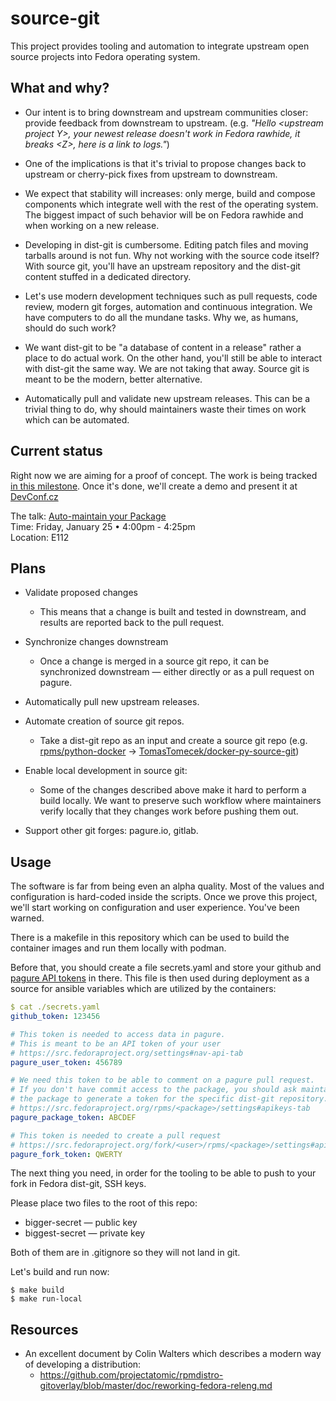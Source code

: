 # source-git

This project provides tooling and automation to integrate upstream open source
projects into Fedora operating system.


## What and why?

 * Our intent is to bring downstream and upstream communities closer: provide
   feedback from downstream to upstream. (e.g. *"Hello \<upstream project Y>,
   your newest release doesn't work in Fedora rawhide, it breaks \<Z>, here is
   a link to logs."*)

 * One of the implications is that it's trivial to propose changes back to
   upstream or cherry-pick fixes from upstream to downstream.

 * We expect that stability will increases: only merge, build and compose
   components which integrate well with the rest of the operating system. The
   biggest impact of such behavior will be on Fedora rawhide and when working
   on a new release.

 * Developing in dist-git is cumbersome. Editing patch files and moving
   tarballs around is not fun. Why not working with the source code itself?
   With source git, you'll have an upstream repository and the dist-git content
   stuffed in a dedicated directory.

 * Let's use modern development techniques such as pull requests, code review,
   modern git forges, automation and continuous integration. We have computers
   to do all the mundane tasks. Why we, as humans, should do such work?

 * We want dist-git to be "a database of content in a release" rather a place
   to do actual work. On the other hand, you'll still be able to interact with
   dist-git the same way. We are not taking that away. Source git is meant to
   be the modern, better alternative.

 * Automatically pull and validate new upstream releases. This can be a trivial
   thing to do, why should maintainers waste their times on work which can be
   automated.


## Current status

Right now we are aiming for a proof of concept. The work is being tracked [in
this milestone](https://github.com/user-cont/source-git/milestone/1). Once it's
done, we'll create a demo and present it at [DevConf.cz](https://devconf.cz/)

The talk: [Auto-maintain your Package](https://devconfcz2019.sched.com/event/Jch1/auto-maintain-your-package)  
Time: Friday, January 25 • 4:00pm - 4:25pm  
Location: E112  


## Plans

 * Validate proposed changes
   * This means that a change is built and tested in downstream, and results
     are reported back to the pull request.

 * Synchronize changes downstream
   * Once a change is merged in a source git repo, it can be synchronized
     downstream — either directly or as a pull request on pagure.

 * Automatically pull new upstream releases.

 * Automate creation of source git repos.
   * Take a dist-git repo as an input and create a source git repo (e.g.
     [rpms/python-docker](https://src.fedoraproject.org/rpms/python-docker) →
     [TomasTomecek/docker-py-source-git](https://github.com/TomasTomecek/docker-py-source-git))

 * Enable local development in source git:
   * Some of the changes described above make it hard to perform a build
     locally. We want to preserve such workflow where maintainers verify
     locally that they changes work before pushing them out.

 * Support other git forges: pagure.io, gitlab.


## Usage

The software is far from being even an alpha quality. Most of the values and
configuration is hard-coded inside the scripts. Once we prove this project,
we'll start working on configuration and user experience. You've been warned.

There is a makefile in this repository which can be used to build the container
images and run them locally with podman.

Before that, you should create a file secrets.yaml and store your github and
[pagure API tokens](https://src.fedoraproject.org/settings#nav-api-tab) in
there. This file is then used during deployment as a source for ansible
variables which are utilized by the containers:
```yaml
$ cat ./secrets.yaml
github_token: 123456

# This token is needed to access data in pagure.
# This is meant to be an API token of your user
# https://src.fedoraproject.org/settings#nav-api-tab
pagure_user_token: 456789

# We need this token to be able to comment on a pagure pull request.
# If you don't have commit access to the package, you should ask maintainer of
# the package to generate a token for the specific dist-git repository.
# https://src.fedoraproject.org/rpms/<package>/settings#apikeys-tab
pagure_package_token: ABCDEF

# This token is needed to create a pull request
# https://src.fedoraproject.org/fork/<user>/rpms/<package>/settings#apikeys-tab
pagure_fork_token: QWERTY
```

The next thing you need, in order for the tooling to be able to push to your fork in Fedora dist-git, SSH keys.

Please place two files to the root of this repo:
 * bigger-secret — public key
 * biggest-secret — private key

Both of them are in .gitignore so they will not land in git.


Let's build and run now:
```
$ make build
$ make run-local
```


## Resources

 * An excellent document by Colin Walters which describes a modern way of
   developing a distribution:
   * https://github.com/projectatomic/rpmdistro-gitoverlay/blob/master/doc/reworking-fedora-releng.md
